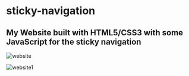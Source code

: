 # sticky-navigation
## My Website built with HTML5/CSS3 with some JavaScript for the sticky navigation

![website](https://github.com/JohnnyLouisTech/sticky-navigation/assets/29494723/f3043c48-712a-4d91-8023-a2e15916eb02)


![website1](https://github.com/JohnnyLouisTech/sticky-navigation/assets/29494723/566cb17b-8e53-40e6-b5c7-88d028a3e848)
